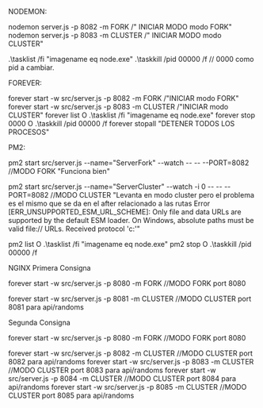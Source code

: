 


NODEMON:

nodemon server.js -p 8082 -m FORK    /" INICIAR MODO modo FORK"
nodemon server.js -p 8083 -m CLUSTER   /" INICIAR MODO modo CLUSTER"

.\tasklist /fi "imagename eq node.exe"
.\taskkill /pid 00000 /f // 0000 como pid a cambiar.

FOREVER:

forever start -w src/server.js -p 8082 -m FORK  /"INICIAR modo FORK"
forever start -w src/server.js -p 8083 -m CLUSTER /"INICIAR modo CLUSTER"
forever list O .\tasklist /fi "imagename eq node.exe"
forever stop 0000 O .\taskkill /pid 00000 /f
forever stopall "DETENER TODOS LOS PROCESOS"

PM2:

 pm2 start src/server.js --name="ServerFork" --watch -- -- --PORT=8082 //MODO FORK "Funciona bien"

 pm2 start src/server.js --name="ServerCluster" --watch -i 0 -- -- --PORT=8082 //MODO CLUSTER "Levanta en modo cluster pero el problema es el mismo que se da en el after relacionado a las rutas Error [ERR_UNSUPPORTED_ESM_URL_SCHEME]: Only file and data URLs are supported by the default ESM loader. On Windows, absolute paths must be valid file:// URLs. Received protocol 'c:'"

pm2 list O .\tasklist /fi "imagename eq node.exe"
pm2 stop <pid> O .\taskkill /pid 00000 /f



NGINX 
Primera Consigna

forever start -w src/server.js -p 8080 -m FORK //MODO FORK port 8080

forever start -w src/server.js -p 8081 -m CLUSTER //MODO CLUSTER port 8081 para api/randoms

Segunda Consigna 

forever start -w src/server.js -p 8080 -m FORK //MODO FORK port 8080

forever start -w src/server.js -p 8082 -m CLUSTER //MODO CLUSTER port 8082 para api/randoms
forever start -w src/server.js -p 8083 -m CLUSTER //MODO CLUSTER port 8083 para api/randoms
forever start -w src/server.js -p 8084 -m CLUSTER //MODO CLUSTER port 8084 para api/randoms
forever start -w src/server.js -p 8085 -m CLUSTER //MODO CLUSTER port 8085 para api/randoms
